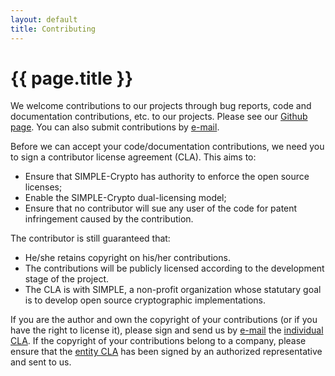 ```yaml
---
layout: default
title: Contributing
---
```

# {{ page.title }}

We welcome contributions to our projects through bug reports, code and documentation contributions, etc. to our projects. Please see our <a href="https://github.com/simple-crypto/">Github page</a>. You can also submit contributions by <a href="mailto:info@simple-crypto.dev">e-mail</a>.

Before we can accept your code/documentation contributions, we need you to sign a contributor license agreement (CLA). This aims to:

- Ensure that SIMPLE-Crypto has authority to enforce the open source licenses;
- Enable the SIMPLE-Crypto dual-licensing model;
- Ensure that no contributor will sue any user of the code for patent infringement caused by the contribution.

The contributor is still guaranteed that:

- He/she retains copyright on his/her contributions.
- The contributions will be publicly licensed according to the development stage of the project.
- The CLA is with SIMPLE, a non-profit organization whose statutary goal is to develop open source cryptographic implementations.

If you are the author and own the copyright of your contributions (or if you have the right to license it), please sign and send us by <a href="mailto:info@simple-crypto.dev">e-mail</a> the <a href="pdfs/cla_individual.pdf">individual CLA</a>.
If the copyright of your contributions belong to a company, please ensure that the <a href="pdfs/cla_entity.pdf">entity CLA</a> has been signed by an authorized representative and sent to us.

